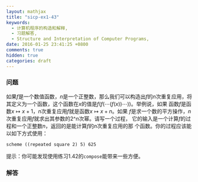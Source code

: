 ```yaml
---
layout: mathjax
title: "sicp-ex1-43"
keywords:
  - 计算机程序的构造和解释,
  - 习题解答,
  - Structure and Interpretation of Computer Programs,
date: 2016-01-25 23:41:25 +0800
comments: true
hidden: true
categories: draft
---
```


### 问题

如果$f$是一个数值函数，$n$是一个正整数，那么我们可以构造出$f$的$n$次重复应用，将
其定义为一个函数，这个函数在$x$的值是$f(f(\cdots (f(x))\cdots ))$。举例说，如果
函数$f$是函数$x \mapsto x + 1$，$n$次重复应用$f$就是函数$x \mapsto x + n$。如果
$f$是求一个数的平方操作，$n$次重复应用$f$就求出其参数的$2\^n$次幂。请写一个过程，
它的输入是一个计算$f$的过程和一个正整数$n$，返回的是能计算$f$的$n$次重复应用的那
个函数。你的过程应该能以如下方式使用：

`` scheme
((repeated square 2) 5)
625
``

提示：你可能发现使用练习1.42的`compose`能带来一些方便。

### 解答
